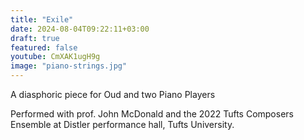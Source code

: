 ```yaml
---
title: "Exile"
date: 2024-08-04T09:22:11+03:00
draft: true
featured: false
youtube: CmXAK1ugH9g
image: "piano-strings.jpg"
---
```

A diasphoric piece for Oud and two Piano Players
<!--more-->
Performed with prof. John McDonald and the 2022 Tufts Composers Ensemble at Distler performance hall, Tufts University.
